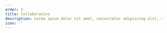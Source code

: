 ```yaml
---
order: 2
title: Collaborative
description: Lorem ipsum dolor sit amet, consectetur adipiscing elit, sed do eiusmod tempor incididunt ut labore et dolore magna aliqua.
icon: ''
---
```

